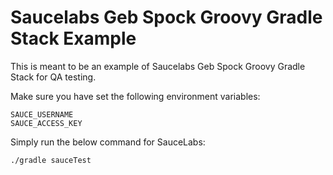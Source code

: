 # Saucelabs Geb Spock Groovy Gradle Stack Example

This is meant to be an example of Saucelabs Geb Spock Groovy Gradle Stack for QA testing.

Make sure you have set the following environment variables:

    SAUCE_USERNAME
    SAUCE_ACCESS_KEY

Simply run the below command for SauceLabs:

    ./gradle sauceTest
